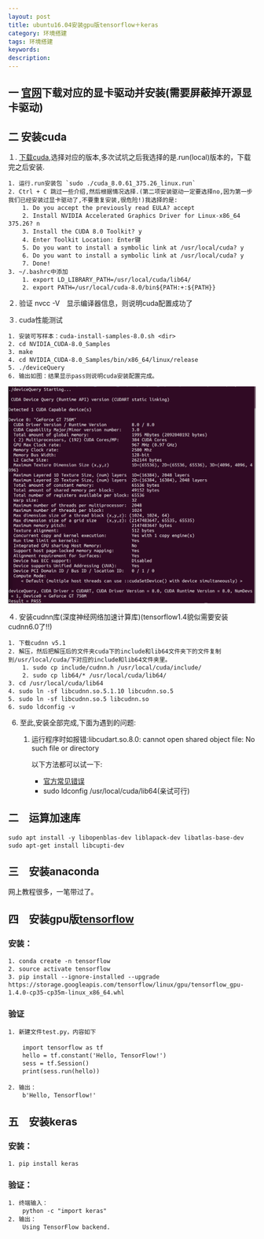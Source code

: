 ```yaml
---
layout: post
title: ubuntu16.04安装gpu版tensorflow＋keras
category: 环境搭建
tags: 环境搭建
keywords:
description:
---
```


## 一 [官网](http://www.nvidia.com/Download/index.aspx?lang=cn)下载对应的显卡驱动并安装(需要屏蔽掉开源显卡驱动)

## 二 安装cuda

１. [下载cuda](https://developer.nvidia.com/cuda-toolkit-archive),选择对应的版本,多次试坑之后我选择的是.run(local)版本的，下载完之后安装.

<!-- 以下为.deb版本的安装方式,有显卡驱动问题的建议用.run版本的,

	1. sudo dpkg -i cuda-repo-ubuntu1604-8-0-local-ga2_8.0.61-1_amd64.deb
	2. sudo apt-get update
	3. sudo apt-get install cuda
	4. vim ~/.bashrc
	5. 最后一行写上：export PATH=/usr/local/cuda-8.0/bin${PATH:+:${PATH}} -->
	1. 运行.run安装包 `sudo ./cuda_8.0.61_375.26_linux.run`
	2. Ctrl + C 跳过一些介绍,然后根据情况选择.(第二项安装驱动一定要选择no,因为第一步我们已经安装过显卡驱动了,不要重复安装,很危险!)我选择的是:
		1. Do you accept the previously read EULA? accept
		2. Install NVIDIA Accelerated Graphics Driver for Linux-x86_64 375.26? n
		3. Install the CUDA 8.0 Toolkit? y
		4. Enter Toolkit Location: Enter键
		5. Do you want to install a symbolic link at /usr/local/cuda? y
		6. Do you want to install a symbolic link at /usr/local/cuda? y
		7. Done!
	3. ~/.bashrc中添加
		1. export LD_LIBRARY_PATH=/usr/local/cuda/lib64/
		2. export PATH=/usr/local/cuda-8.0/bin${PATH:+:${PATH}}

２. 验证 nvcc -V　显示编译器信息，则说明cuda配置成功了

３. cuda性能测试

	1. 安装可写样本：cuda-install-samples-8.0.sh <dir>
	2. cd NVIDIA_CUDA-8.0_Samples
	3. make
	4. cd NVIDIA_CUDA-8.0_Samples/bin/x86_64/linux/release
	5. ./deviceQuery
	6. 输出如图：结果显示pass则说明cuda安装配置完成。

![](../pics/verifycuda.png)

４. 安装cudnn库(深度神经网络加速计算库)(tensorflow1.4貌似需要安装cudnn6.0了!!)

	1. 下载cudnn v5.1
	2. 解压，然后把解压后的文件夹cuda下的include和lib64文件夹下的文件复制到/usr/local/cuda/下对应的include和lib64文件夹里。
		1. sudo cp include/cudnn.h /usr/local/cuda/include/
		2. sudo cp lib64/* /usr/local/cuda/lib64/
	3. cd /usr/local/cuda/lib64
	4. sudo ln -sf libcudnn.so.5.1.10 libcudnn.so.5
	5. sudo ln -sf libcudnn.so.5 libcudnn.so
	6. sudo ldconfig -v

6. 至此,安装全部完成,下面为遇到的问题:
	1. 运行程序时如报错:libcudart.so.8.0: cannot open shared object file: No such file or directory

		以下方法都可以试一下:
		- [官方常见错误](https://www.tensorflow.org/install/install_sources#common_installation_problems)
		- sudo ldconfig /usr/local/cuda/lib64(亲试可行)  



## 二　运算加速库

	sudo apt install -y libopenblas-dev liblapack-dev libatlas-base-dev
	sudo apt-get install libcupti-dev

## 三　安装anaconda
网上教程很多，一笔带过了。

## 四　安装gpu版[tensorflow][]

### 安装：

	1. conda create -n tensorflow
	2. source activate tensorflow
	3. pip install --ignore-installed --upgrade https://storage.googleapis.com/tensorflow/linux/gpu/tensorflow_gpu-1.4.0-cp35-cp35m-linux_x86_64.whl


### 验证

	1. 新建文件test.py，内容如下

		import tensorflow as tf
		hello = tf.constant('Hello, TensorFlow!')
		sess = tf.Session()
		print(sess.run(hello))

	2. 输出：
		b'Hello, Tensorflow!'

## 五　安装keras

### 安装：

	1. pip install keras

### 验证：

	1. 终端输入：
		python -c "import keras"
	2. 输出：
		Using TensorFlow backend.




  [tensorflow]: https://www.tensorflow.org/install/install_linux#InstallingAnaconda
